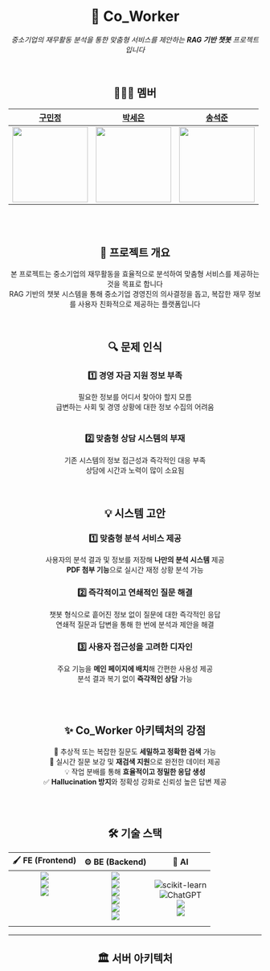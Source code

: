 <div align="center">

# 📌 Co_Worker  
*중소기업의 재무활동 분석을 통한 맞춤형 서비스를 제안하는 **RAG 기반 챗봇** 프로젝트입니다*

<br>

## 👩🏻‍💻 멤버  

| [구민정](https://github.com/ming9oo328) | [박세은](https://github.com/seun0123) | [송석준](https://github.com/suwdle) |  
| :-------------------------------------: | :-----------------------------------: | :----------------------------------: |  
| <img src="https://avatars.githubusercontent.com/ming9oo328" width="150"> | <img src="https://avatars.githubusercontent.com/seun0123" width="150"> | <img src="https://avatars.githubusercontent.com/suwdle" width="150"> |  

<br><br>

## 🧐 **프로젝트 개요**

<p align="center">
    본 프로젝트는 중소기업의 재무활동을 효율적으로 분석하여 맞춤형 서비스를 제공하는 것을 목표로 합니다<br>
    RAG 기반의 챗봇 시스템을 통해 중소기업 경영진의 의사결정을 돕고, 복잡한 재무 정보를 사용자 친화적으로 제공하는 플랫폼입니다
  </p>

<br>

## 🔍 문제 인식  

<p align="center">
    
### 1️⃣ <strong>경영 자금 지원 정보 부족</strong><br>
필요한 정보를 어디서 찾아야 할지 모름<br>
급변하는 사회 및 경영 상황에 대한 정보 수집의 어려움<br><br>

### 2️⃣ <strong>맞춤형 상담 시스템의 부재</strong><br>
기존 시스템의 정보 접근성과 즉각적인 대응 부족<br>
상담에 시간과 노력이 많이 소요됨<br>

</p>


<br>

## 💡 시스템 고안  

<p align="center">

### 1️⃣ **맞춤형 분석 서비스 제공**  
사용자의 분석 결과 및 정보를 저장해 **나만의 분석 시스템** 제공  
**PDF 첨부 기능**으로 실시간 재정 상황 분석 가능  

### 2️⃣ **즉각적이고 연쇄적인 질문 해결**  
챗봇 형식으로 흩어진 정보 없이 질문에 대한 즉각적인 응답  
연쇄적 질문과 답변을 통해 한 번에 분석과 제안을 해결  

### 3️⃣ **사용자 접근성을 고려한 디자인**  
주요 기능을 **메인 페이지에 배치**해 간편한 사용성 제공  
분석 결과 복기 없이 **즉각적인 상담** 가능  

</p>

<br><br>

## ✨ Co_Worker 아키텍처의 강점  

<p align="center">
    🚀 추상적 또는 복잡한 질문도 <strong>세밀하고 정확한 검색</strong> 가능<br>
    🔄 실시간 질문 보강 및 <strong>재검색 지원</strong>으로 완전한 데이터 제공<br>
    💡 작업 분배를 통해 <strong>효율적이고 정밀한 응답 생성</strong><br>
    ✅ <strong>Hallucination 방지</strong>와 정확성 강화로 신뢰성 높은 답변 제공<br> 
</p>

<br><br>

## 🛠️ 기술 스택

<table>
  <thead>
    <tr>
      <th align="center">🖌️ FE (Frontend)</th>
      <th align="center">⚙️ BE (Backend)</th>
      <th align="center">🧠 AI</th>
    </tr>
  </thead>
  <tbody>
    <tr>
      <td valign="top" align="center">
        <img src="https://img.shields.io/badge/react-61DAFB?style=flat-square&logo=react&logoColor=white"/><br>
        <img src="https://img.shields.io/badge/styledcomponents-DB7093?style=flat-square&logo=styledcomponents&logoColor=white"/><br>
        <img src="https://img.shields.io/badge/typescript-3178C6?style=flat-square&logo=typescript&logoColor=white"/>
      </td>
      <td valign="top" align="center">
        <img src="https://img.shields.io/badge/java-007396?style=flat-square&logo=java&logoColor=white"/><br>
        <img src="https://img.shields.io/badge/springboot-6DB33F?style=flat-square&logo=springboot&logoColor=white"/><br>
        <img src="https://img.shields.io/badge/mysql-4479A1?style=flat-square&logo=mysql&logoColor=white"/><br>
        <img src="https://img.shields.io/badge/jpa-007396?style=flat-square&logo=&logoColor=white"/><br>
        <img src="https://img.shields.io/badge/security-6DB33F?style=flat-square&logo=&logoColor=white"/><br>
        <img src="https://img.shields.io/badge/jjwt-000000?style=flat-square&logo=&logoColor=white"/>
      </td>
      <td valign="top" align="center">
          
![scikit-learn](https://img.shields.io/badge/scikit--learn-%23F7931E.svg?style=for-the-badge&logo=scikit-learn&logoColor=white)
        <br>
        ![ChatGPT](https://img.shields.io/badge/chatGPT-74aa9c?style=for-the-badge&logo=openai&logoColor=white)<br>
        <img src="https://img.shields.io/badge/LangChain-ffffff?logo=langchain&logoColor=green"/>
        <br>
        <img src="https://img.shields.io/badge/langgraph-000000?style=flat-square&logo=&logoColor=blue"/>
      </td>
    </tr>
  </tbody>
</table>

---

## 🏛️ 서버 아키텍처  

</div>
